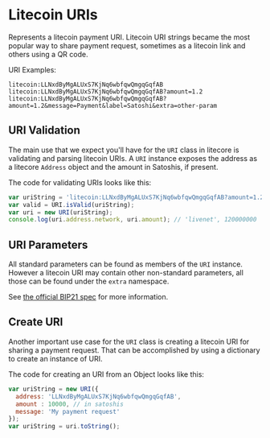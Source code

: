 # Litecoin URIs
Represents a litecoin payment URI. Litecoin URI strings became the most popular way to share payment request, sometimes as a litecoin link and others using a QR code.

URI Examples:

```
litecoin:LLNxdByMgALUxS7KjNq6wbfqwQmgqGqfAB
litecoin:LLNxdByMgALUxS7KjNq6wbfqwQmgqGqfAB?amount=1.2
litecoin:LLNxdByMgALUxS7KjNq6wbfqwQmgqGqfAB?amount=1.2&message=Payment&label=Satoshi&extra=other-param
```

## URI Validation
The main use that we expect you'll have for the `URI` class in litecore is validating and parsing litecoin URIs. A `URI` instance exposes the address as a litecore `Address` object and the amount in Satoshis, if present.

The code for validating URIs looks like this:

```javascript
var uriString = 'litecoin:LLNxdByMgALUxS7KjNq6wbfqwQmgqGqfAB?amount=1.2';
var valid = URI.isValid(uriString);
var uri = new URI(uriString);
console.log(uri.address.network, uri.amount); // 'livenet', 120000000
```

## URI Parameters
All standard parameters can be found as members of the `URI` instance. However a litecoin URI may contain other non-standard parameters, all those can be found under the `extra` namespace.

See [the official BIP21 spec](https://github.com/bitcoin/bips/blob/master/bip-0021.mediawiki) for more information.

## Create URI
Another important use case for the `URI` class is creating a litecoin URI for sharing a payment request. That can be accomplished by using a dictionary to create an instance of URI.

The code for creating an URI from an Object looks like this:

```javascript
var uriString = new URI({
  address: 'LLNxdByMgALUxS7KjNq6wbfqwQmgqGqfAB',
  amount : 10000, // in satoshis
  message: 'My payment request'
});
var uriString = uri.toString();
```
